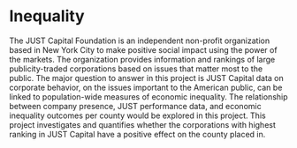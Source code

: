 # Inequality

The JUST Capital Foundation is an independent non-profit organization based in New York City to make positive social impact using the power of the markets. The organization provides information and rankings of large publicity-traded corporations based on issues that matter most to the public. The major question to answer in this project is JUST Capital data on corporate behavior, on the issues important to the American public, can be linked to population-wide measures of economic inequality. The relationship between company presence, JUST performance data, and economic inequality outcomes per county would be explored in this project. This project investigates and quantifies whether the corporations with highest ranking in JUST Capital have a positive effect on the county placed in. 
